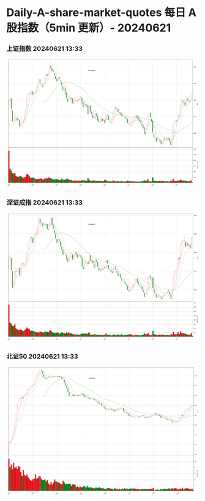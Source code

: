 
# Daily-A-share-market-quotes 每日 A 股指数（5min 更新）- 20240621

### 上证指数 20240621 13:33
![](./fig/2024/6/20240621-sh000001.png)

### 深证成指 20240621 13:33
![](./fig/2024/6/20240621-sz399001.png)

### 北证50 20240621 13:33
![](./fig/2024/6/20240621-bj899050.png)
